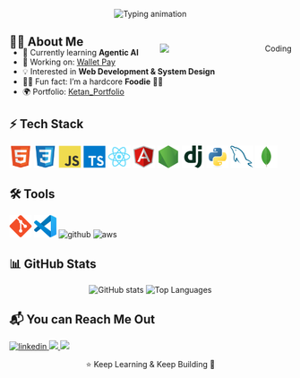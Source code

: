 
<p align="center">
  <img src="https://readme-typing-svg.herokuapp.com?font=Courier+New&size=45&pause=800&color=0D9488&width=650&height=60&lines=Hello!!+I'm+Ketan+Sharma" alt="Typing animation"/>
</p>




## 👨‍💻 About Me

<p align="right" style=" margin-top: -20px">
  <img align="right" alt="Coding" width="235" style=" margin-top: -7px" src="https://cdn.dribbble.com/users/1162077/screenshots/3848914/programmer.gif">
</p>


- 🤖 Currently learning **Agentic AI**
- 💼 Working on: [Wallet Pay](https://github.com/ketansharma1411/WalletPay)
- 💡 Interested in **Web Development & System Design**
- 🧑‍🍳 Fun fact: I’m a hardcore **Foodie** 🍕🍣  
- 🌍 Portfolio: [Ketan_Portfolio](https://rxwwjleq.manus.space)


## ⚡ Tech Stack
<p align="left">
  <img src="https://raw.githubusercontent.com/devicons/devicon/master/icons/html5/html5-original.svg" alt="html5" width="40"/>
  <img src="https://raw.githubusercontent.com/devicons/devicon/master/icons/css3/css3-original.svg" alt="css3" width="40"/>
  <img src="https://raw.githubusercontent.com/devicons/devicon/master/icons/javascript/javascript-original.svg" alt="javascript" width="40"/>
  <img src="https://raw.githubusercontent.com/devicons/devicon/master/icons/typescript/typescript-original.svg" alt="typescript" width="40"/>
  <img src="https://raw.githubusercontent.com/devicons/devicon/master/icons/react/react-original.svg" alt="react" width="40"/>
  <img src="https://raw.githubusercontent.com/devicons/devicon/master/icons/angularjs/angularjs-original.svg" alt="angular" width="40"/>
  <img src="https://raw.githubusercontent.com/devicons/devicon/master/icons/nodejs/nodejs-original.svg" alt="nodejs" width="40"/>
  <img src="https://raw.githubusercontent.com/devicons/devicon/master/icons/django/django-plain.svg" alt="django" width="40"/>
  <img src="https://raw.githubusercontent.com/devicons/devicon/master/icons/python/python-original.svg" alt="python" width="40"/>
  <img src="https://raw.githubusercontent.com/devicons/devicon/master/icons/mysql/mysql-original.svg" alt="mysql" width="40"/>
  <img src="https://raw.githubusercontent.com/devicons/devicon/master/icons/mongodb/mongodb-original.svg" alt="mongodb" width="40"/>
</p>



## 🛠️ Tools
<p align="left">
  <img src="https://raw.githubusercontent.com/devicons/devicon/master/icons/git/git-original.svg" alt="git" width="40"/>
  <img src="https://raw.githubusercontent.com/devicons/devicon/master/icons/vscode/vscode-original.svg" alt="vscode" width="40"/>
  <img src="https://skillicons.dev/icons?i=github" alt="github" width="40"/>
  <img src="https://skillicons.dev/icons?i=aws" alt="aws" width="40"/>

</p>



## 📊 GitHub Stats
<p align="center">
  <img src="https://github-readme-stats.vercel.app/api?username=ketansharma1411&show_icons=true&theme=radical" alt="GitHub stats" height="160"/>

  <img src="https://github-readme-stats.vercel.app/api/top-langs/?username=ketansharma1411&layout=compact&theme=radical" alt="Top Languages" height="160"/>
  

</p>



## 📬 You can Reach Me Out
<p align="left">
  <a href="https://linkedin.com/in/ketansharma1411" target="_blank">
    <img src="https://cdn.jsdelivr.net/gh/devicons/devicon/icons/linkedin/linkedin-original.svg" alt="linkedin" width="40"/>
  </a>
   <a href="mailto:ketansharma1411@gmail.com" target="_blank">
    <img src="https://skillicons.dev/icons?i=gmail" width="40" />
  </a>
  <a href="https://instagram.com/ketan_sharma1411" target="_blank">
    <img src="https://skillicons.dev/icons?i=instagram" width="40" /></a>
  </a>
</p>



<p align="center">⭐ Keep Learning & Keep Building 🚀</p>
